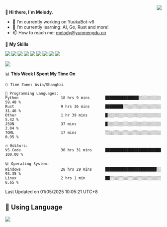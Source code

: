 <a href="#">
  <img align="right" src="https://github-readme-stats.vercel.app/api?username=melodyyuuka&count_private=true&show_icons=true" />
</a>

**👋 Hi there, I`m Melody.**

- 🔭 I’m currently working on YuukaBot-v6
- 🌱 I’m currently learning: AI, Go, Rust and more!
- 📫 How to reach me: melody@yunmengdu.cn

🌟 **My Skills** 

![](https://img.shields.io/badge/-Python-3e74a2?style=flat-square&logo=Python&logoColor=fff)
![](https://img.shields.io/badge/-Java-007396?style=flat-square&logo=OpenJDK&logoColor=fff)
![](https://img.shields.io/badge/-Node.js-339933?style=flat-square&logo=Node.js&logoColor=fff)
![](https://img.shields.io/badge/-Git-f05032?style=flat-square&logo=git&logoColor=fff)
![](https://img.shields.io/badge/-PostgreSQL-4169e1?style=flat-square&logo=PostgreSQL&logoColor=fff)
![](https://img.shields.io/badge/-Rust-000000?style=flat-square&logo=rust&logoColor=fff)
![](https://img.shields.io/badge/-VSCode-007acc?style=flat-square&logo=Visual-Studio-Code&logoColor=fff)
![](https://img.shields.io/badge/-FastAPI-009688?style=flat-square&logo=FastAPI&logoColor=fff)
![](https://img.shields.io/badge/-Linux-000000?style=flat-square&logo=Linux&logoColor=fff)


![](https://wakatime.com/badge/user/fa6dc0e2-47c5-4d2d-ae45-69fec6f2122c.svg)

<!--START_SECTION:waka-->
📊 **This Week I Spent My Time On** 

```text
🕑︎ Time Zone: Asia/Shanghai

💬 Programming Languages: 
Python                   18 hrs 9 mins       ███████████████░░░░░░░░░░   59.48 % 
Rust                     9 hrs 36 mins       ████████░░░░░░░░░░░░░░░░░   31.46 % 
Other                    1 hr 39 mins        █░░░░░░░░░░░░░░░░░░░░░░░░    5.42 % 
JSON                     37 mins             █░░░░░░░░░░░░░░░░░░░░░░░░    2.04 % 
TOML                     17 mins             ░░░░░░░░░░░░░░░░░░░░░░░░░    0.95 % 

🔥 Editors: 
VS Code                  30 hrs 31 mins      █████████████████████████   100.00 % 

💻 Operating System: 
Windows                  28 hrs 29 mins      ███████████████████████░░   93.35 % 
Linux                    2 hrs 1 min         ██░░░░░░░░░░░░░░░░░░░░░░░    6.65 % 
```


 Last Updated on 01/05/2025 10:05:21 UTC+8
<!--END_SECTION:waka-->

## 🥰 **Using Language**

![](https://github-readme-stats.vercel.app/api/wakatime?username=MelodyYuyuko&layout=compact&hide_border=true)
